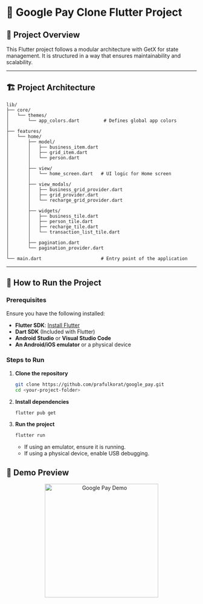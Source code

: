 # 📱 Google Pay Clone Flutter Project

## 📌 Project Overview
This Flutter project follows a modular architecture with GetX for state management. It is structured in a way that ensures maintainability and scalability.

---

## 🏗 Project Architecture
```
lib/
├── core/
│   └── themes/
│       └── app_colors.dart         # Defines global app colors
│
├── features/
│   └── home/
│       ├── model/
│       │   ├── business_item.dart
│       │   ├── grid_item.dart
│       │   └── person.dart
│       │
│       ├── view/
│       │   └── home_screen.dart   # UI logic for Home screen
│       │
│       ├── view_modals/
│       │   ├── business_grid_provider.dart
│       │   ├── grid_provider.dart
│       │   └── recharge_grid_provider.dart
│       │
│       ├── widgets/
│       │   ├── business_tile.dart
│       │   ├── person_tile.dart
│       │   ├── recharge_tile.dart
│       │   └── transaction_list_tile.dart
│       │
│       ├── pagination.dart
│       └── pagination_provider.dart
│
└── main.dart                      # Entry point of the application
```

---

## 🚀 How to Run the Project

### Prerequisites
Ensure you have the following installed:
- **Flutter SDK**: [Install Flutter](https://flutter.dev/docs/get-started/install)
- **Dart SDK** (Included with Flutter)
- **Android Studio** or **Visual Studio Code**
- **An Android/iOS emulator** or a physical device

### Steps to Run
1. **Clone the repository**
   ```sh
   git clone https://github.com/prafulkorat/google_pay.git
   cd <your-project-folder>
   ```

2. **Install dependencies**
   ```sh
   flutter pub get
   ```

3. **Run the project**
   ```sh
   flutter run
   ```
    - If using an emulator, ensure it is running.
    - If using a physical device, enable USB debugging.

## 🎥 Demo Preview

<p align="center">
  <a href="https://raw.githubusercontent.com/prafulkorat/google_pay/main/assets/google_pay.gif" target="_blank">
    <img src="https://raw.githubusercontent.com/prafulkorat/google_pay/main/assets/google_pay.gif" width="300" alt="Google Pay Demo" />
  </a>
</p>

